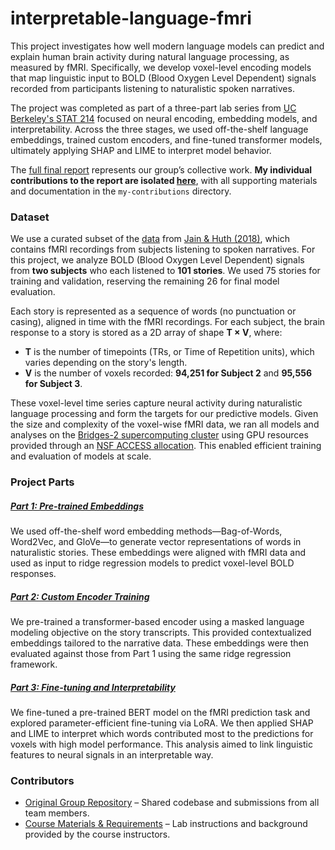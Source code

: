 # interpretable-language-fmri

This project investigates how well modern language models can predict and explain human brain activity during natural language processing, as measured by fMRI. Specifically, we develop voxel-level encoding models that map linguistic input to BOLD (Blood Oxygen Level Dependent) signals recorded from participants listening to naturalistic spoken narratives.

The project was completed as part of a three-part lab series from [UC Berkeley's STAT 214](https://graduate.catalog.berkeley.edu/courses/1654771) focused on neural encoding, embedding models, and interpretability. Across the three stages, we used off-the-shelf language embeddings, trained custom encoders, and fine-tuned transformer models, ultimately applying SHAP and LIME to interpret model behavior.

The [full final report](https://github.com/camccaffrey/interpretable-language-fmri/blob/main/reports/part-3.pdf) represents our group’s collective work. **My individual contributions to the report are isolated [here](https://github.com/camccaffrey/interpretable-language-fmri/blob/main/my-contributions/report.pdf)**, with all supporting materials and documentation in the `my-contributions` directory.


### Dataset

We use a curated subset of the [data](https://openneuro.org/datasets/ds002245) from [Jain & Huth (2018)](http://papers.neurips.cc/paper/7897-incorporating-context-into-language-encoding-models-for-fmri.pdf), which contains fMRI recordings from subjects listening to spoken narratives. For this project, we analyze BOLD (Blood Oxygen Level Dependent) signals from **two subjects** who each listened to **101 stories**. We used 75 stories for training and validation, reserving the remaining 26 for final model evaluation.

Each story is represented as a sequence of words (no punctuation or casing), aligned in time with the fMRI recordings. For each subject, the brain response to a story is stored as a 2D array of shape **T × V**, where:  
- **T** is the number of timepoints (TRs, or Time of Repetition units), which varies depending on the story's length.  
- **V** is the number of voxels recorded: **94,251 for Subject 2** and **95,556 for Subject 3**.

These voxel-level time series capture neural activity during naturalistic language processing and form the targets for our predictive models. Given the size and complexity of the voxel-wise fMRI data, we ran all models and analyses on the [Bridges-2 supercomputing cluster](https://www.psc.edu/resources/bridges-2/) using GPU resources provided through an [NSF ACCESS allocation](https://access-ci.org/). This enabled efficient training and evaluation of models at scale.




### Project Parts

##### [Part 1: Pre-trained Embeddings](https://github.com/camccaffrey/interpretable-language-fmri/blob/main/reports/part-1.pdf) 
We used off-the-shelf word embedding methods—Bag-of-Words, Word2Vec, and GloVe—to generate vector representations of words in naturalistic stories. These embeddings were aligned with fMRI data and used as input to ridge regression models to predict voxel-level BOLD responses.

##### [Part 2: Custom Encoder Training](https://github.com/camccaffrey/interpretable-language-fmri/blob/main/reports/part-2.pdf)  
We pre-trained a transformer-based encoder using a masked language modeling objective on the story transcripts. This provided contextualized embeddings tailored to the narrative data. These embeddings were then evaluated against those from Part 1 using the same ridge regression framework.

##### [Part 3: Fine-tuning and Interpretability](https://github.com/camccaffrey/interpretable-language-fmri/blob/main/reports/part-3.pdf)
We fine-tuned a pre-trained BERT model on the fMRI prediction task and explored parameter-efficient fine-tuning via LoRA. We then applied SHAP and LIME to interpret which words contributed most to the predictions for voxels with high model performance. This analysis aimed to link linguistic features to neural signals in an interpretable way.



### Contributors

- [Original Group Repository](https://github.com/xsgxlz/stat-214-lab3-group6) – Shared codebase and submissions from all team members.
- [Course Materials & Requirements](https://github.com/zachrewolinski/stat-214-gsi/tree/main/lab3/instructions) – Lab instructions and background provided by the course instructors.



